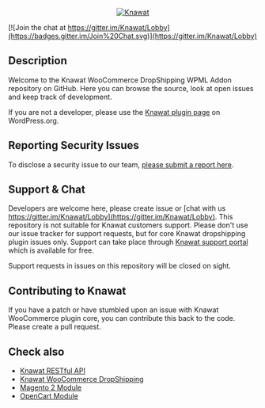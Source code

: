 <p align="center"><a href="https://www.knawat.com/?utm_source=github.com&utm_medium=social&utm_campaign=The%20WC%20Plugin"><img src="https://knawat.com/wp-content/uploads/2017/10/253_77.png" alt="Knawat"></a></p>

[![Join the chat at https://gitter.im/Knawat/Lobby](https://badges.gitter.im/Join%20Chat.svg)](https://gitter.im/Knawat/Lobby)

## Description
Welcome to the Knawat WooCommerce DropShipping WPML Addon repository on GitHub. Here you can browse the source, look at open issues and keep track of development. 

If you are not a developer, please use the [Knawat plugin page](https://wordpress.org/plugins/dropshipping-woocommerce-wpml-addon/) on WordPress.org.

## Reporting Security Issues
To disclose a security issue to our team, [please submit a report here](https://knawat.com/contact/).

## Support & Chat
Developers are welcome here, please create issue or [chat with us https://gitter.im/Knawat/Lobby](https://gitter.im/Knawat/Lobby). This repository is not suitable for Knawat customers support. Please don't use our issue tracker for support requests, but for core Knawat dropshipping plugin issues only. Support can take place through [Knawat support portal](https://help.knawat.com/hc/en-us/requests/new/) which is available for free.

Support requests in issues on this repository will be closed on sight.

## Contributing to Knawat
If you have a patch or have stumbled upon an issue with Knawat WooCommerce plugin core, you can contribute this back to the code. Please create a pull request.

## Check also
* [Knawat RESTful API](https://docs.knawat.io)
* [Knawat WooCommerce DropShipping](https://wordpress.org/plugins/dropshipping-woocommerce/)
* [Magento 2 Module](https://marketplace.magento.com/knawat-module-dropshipping.html)
* [OpenCart Module](https://www.opencart.com/index.php?route=marketplace/extension/info&extension_id=36071&filter_search=knawat)
